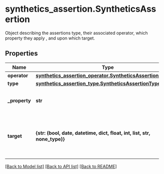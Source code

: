 # synthetics_assertion.SyntheticsAssertion

Object describing the assertions type, their associated operator, which property they apply , and upon which target.
## Properties
Name | Type | Description | Notes
------------ | ------------- | ------------- | -------------
**operator** | [**synthetics_assertion_operator.SyntheticsAssertionOperator**](SyntheticsAssertionOperator.md) |  | 
**type** | [**synthetics_assertion_type.SyntheticsAssertionType**](SyntheticsAssertionType.md) |  | 
**_property** | **str** | The associated assertion property. | [optional] 
**target** | **{str: (bool, date, datetime, dict, float, int, list, str, none_type)}** | Target to apply the assertion to. It can be a string, a number, or a Date. | [optional] 

[[Back to Model list]](../README.md#documentation-for-models) [[Back to API list]](../README.md#documentation-for-api-endpoints) [[Back to README]](../README.md)


